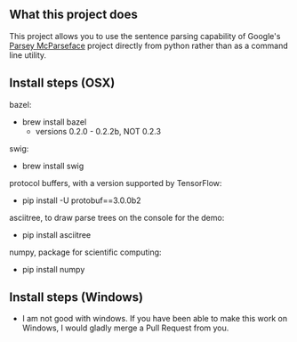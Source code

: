 ## What this project does

This project allows you to use the sentence parsing capability of Google's [Parsey McParseface](https://github.com/tensorflow/models/tree/master/syntaxnet) project directly from
python rather than as a command line utility.


## Install steps (OSX)

bazel:
  * brew install bazel
    * versions 0.2.0 - 0.2.2b, NOT 0.2.3

swig:
  * brew install swig

protocol buffers, with a version supported by TensorFlow:
  * pip install -U protobuf==3.0.0b2

asciitree, to draw parse trees on the console for the demo:
  * pip install asciitree

numpy, package for scientific computing:
  * pip install numpy


## Install steps (Windows)

* I am not good with windows. If you have been able to make this work on Windows, I would gladly merge a Pull Request from you.

